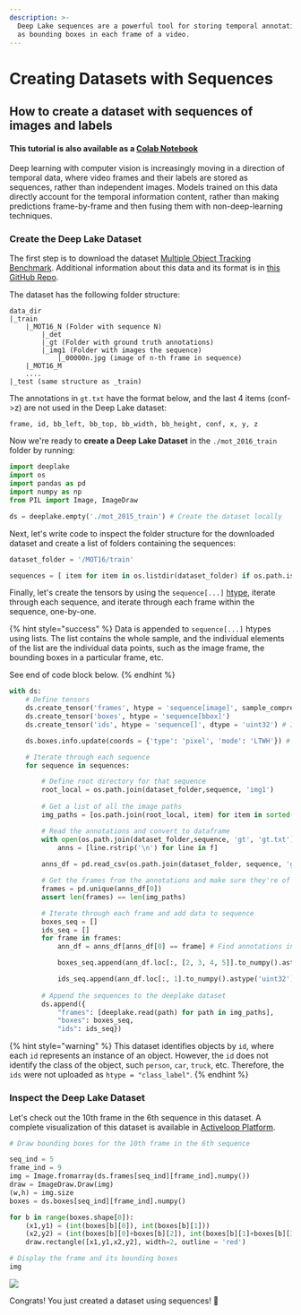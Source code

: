 ```yaml
---
description: >-
  Deep Lake sequences are a powerful tool for storing temporal annotations such
  as bounding boxes in each frame of a video.
---
```


# Creating Datasets with Sequences

## How to create a dataset with sequences of images and labels

#### This tutorial is also available as a [Colab Notebook](https://colab.research.google.com/drive/1HdQNTJhnFGDtv\_zlWJ70tq\_4l7-ty7jh?usp=sharing)

Deep learning with computer vision is increasingly moving in a direction of temporal data, where video frames and their labels are stored as sequences, rather than independent images. Models trained on this data directly account for the temporal information content, rather than making predictions frame-by-frame and then fusing them with non-deep-learning techniques.

### Create the Deep Lake Dataset

The first step is to download the dataset [Multiple Object Tracking Benchmark](https://motchallenge.net/data/MOT16/). Additional information about this data and its format is in [this GitHub Repo](https://github.com/JonathonLuiten/TrackEval/blob/master/docs/MOTChallenge-Official/Readme.md).

The dataset has the following folder structure:

```
data_dir
|_train
    |_MOT16_N (Folder with sequence N)
        |_det
        |_gt (Folder with ground truth annotations)
        |_img1 (Folder with images the sequence)
            |_00000n.jpg (image of n-th frame in sequence)
    |_MOT16_M
    ....
|_test (same structure as _train)
```

The annotations in `gt.txt` have the format below, and the last 4 items (conf->z) are not used in the Deep Lake dataset:

```
frame, id, bb_left, bb_top, bb_width, bb_height, conf, x, y, z
```

Now we're ready to **create a Deep Lake Dataset** in the `./mot_2016_train` folder by running:

```python
import deeplake
import os
import pandas as pd
import numpy as np
from PIL import Image, ImageDraw

ds = deeplake.empty('./mot_2015_train') # Create the dataset locally
```

Next, let's write code to inspect the folder structure for the downloaded dataset and create a list of folders containing the sequences:

```python
dataset_folder = '/MOT16/train'

sequences = [ item for item in os.listdir(dataset_folder) if os.path.isdir(os.path.join(dataset_folder, item)) ]
```

Finally, let's create the tensors by using the `sequence[...]` [htype](broken-reference), iterate through each sequence, and iterate through each frame within the sequence, one-by-one.&#x20;

{% hint style="success" %}
Data is appended to `sequence[...]` htypes using lists. The list contains the whole sample, and the individual elements of the list are the individual data points, such as the image frame, the bounding boxes in a particular frame, etc.&#x20;

See end of code block below.
{% endhint %}

```python
with ds:
    # Define tensors
    ds.create_tensor('frames', htype = 'sequence[image]', sample_compression = 'jpg')
    ds.create_tensor('boxes', htype = 'sequence[bbox]')
    ds.create_tensor('ids', htype = 'sequence[]', dtype = 'uint32') # Ids are not uploaded as htype = 'class_labels' because they don't contain information about the class of an object.

    ds.boxes.info.update(coords = {'type': 'pixel', 'mode': 'LTWH'}) # Bounding box format is left, top, width, height

    # Iterate through each sequence
    for sequence in sequences:

        # Define root directory for that sequence    
        root_local = os.path.join(dataset_folder,sequence, 'img1')
        
        # Get a list of all the image paths
        img_paths = [os.path.join(root_local, item) for item in sorted(os.listdir(root_local))]

        # Read the annotations and convert to dataframe
        with open(os.path.join(dataset_folder,sequence, 'gt', 'gt.txt')) as f:
            anns = [line.rstrip('\n') for line in f]
        
        anns_df = pd.read_csv(os.path.join(dataset_folder, sequence, 'gt', 'gt.txt'), header = None)

        # Get the frames from the annotations and make sure they're of equal length as the images
        frames = pd.unique(anns_df[0])
        assert len(frames) == len(img_paths)

        # Iterate through each frame and add data to sequence
        boxes_seq = []
        ids_seq = []
        for frame in frames:
            ann_df = anns_df[anns_df[0] == frame] # Find annotations in the specific frame

            boxes_seq.append(ann_df.loc[:, [2, 3, 4, 5]].to_numpy().astype('float32')) # Box coordinates are in the 3rd-6th column

            ids_seq.append(ann_df.loc[:, 1].to_numpy().astype('uint32')) # ids are in the second column
        
        # Append the sequences to the deeplake dataset
        ds.append({
            "frames": [deeplake.read(path) for path in img_paths],
            "boxes": boxes_seq,
            "ids": ids_seq})
```

{% hint style="warning" %}
This dataset identifies objects by `id`, where each `id` represents an instance of an object. However, the `id` does not identify the class of the object, such `person`, `car`, `truck`, etc. Therefore, the `ids` were not uploaded as `htype = "class_label"`.
{% endhint %}

### Inspect the Deep Lake Dataset&#x20;

Let's check out the 10th frame in the 6th sequence in this dataset. A complete visualization of this dataset is available in [Activeloop Platform](https://app.activeloop.ai/activeloop/mot2016-train).

```python
# Draw bounding boxes for the 10th frame in the 6th sequence

seq_ind = 5
frame_ind = 9
img = Image.fromarray(ds.frames[seq_ind][frame_ind].numpy())
draw = ImageDraw.Draw(img)
(w,h) = img.size
boxes = ds.boxes[seq_ind][frame_ind].numpy()

for b in range(boxes.shape[0]):
    (x1,y1) = (int(boxes[b][0]), int(boxes[b][1]))
    (x2,y2) = (int(boxes[b][0]+boxes[b][2]), int(boxes[b][1]+boxes[b][3]))
    draw.rectangle([x1,y1,x2,y2], width=2, outline = 'red')
```

```python
# Display the frame and its bounding boxes
img
```

![](../../../../.gitbook/assets/sequence\_tutorial.jpg)

Congrats! You just created a dataset using sequences! 🎉
